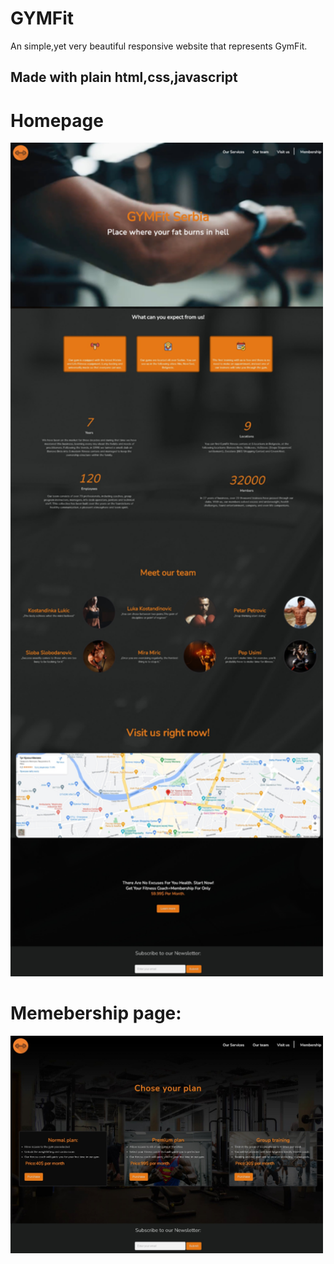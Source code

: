 # GYMFit
<p>An simple,yet very beautiful responsive website that represents GymFit.</p>
<h2>Made with plain html,css,javascript</h2>
<h1>Homepage</h1>
<img src="images/home.jpeg" style="width:500px;">
<h1>Memebership page:</h1>
<img src="images/membership.jpeg" style="width:500px;">
